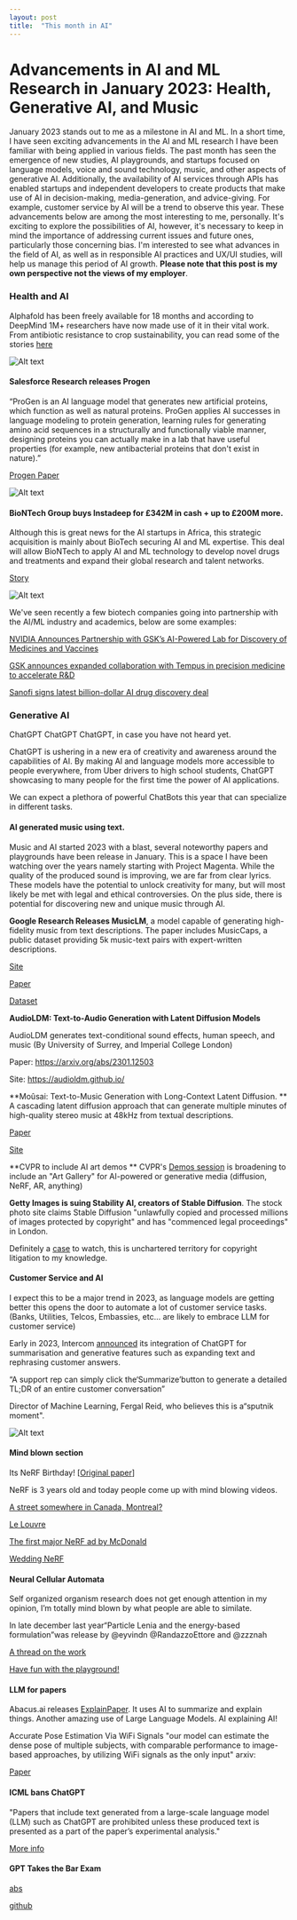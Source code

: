 ```yaml
---
layout: post
title:  "This month in AI"
---
```


# Advancements in AI and ML Research in January 2023: Health, Generative AI, and Music

January 2023 stands out to me as a milestone in AI and ML. In a short time, I have seen exciting advancements in the AI and ML research I have been familiar with being applied in various fields. The past month has seen the emergence of new studies, AI playgrounds, and startups focused on language models, voice and sound technology, music, and other aspects of generative AI. Additionally, the availability of AI services through APIs has enabled startups and independent developers to create products that make use of AI in decision-making, media-generation, and advice-giving. For example, customer service by AI will be a trend to observe this year. These advancements below are among the most interesting to me, personally. It's exciting to explore the possibilities of AI, however, it's necessary to keep in mind the importance of addressing current issues and future ones, particularly those concerning bias. I'm interested to see what advances in the field of AI, as well as in responsible AI practices and UX/UI studies, will help us manage this period of AI growth. **Please note that this post is my own perspective not the views of my employer**.

### Health and AI

Alphafold has been freely available for 18 months  and according to DeepMind 1M+ researchers have now made use of it in their vital work. From antibiotic resistance to crop sustainability, you can read some of the stories [here](https://unfolded.deepmind.com/#stories "here")

![Alt text](/assets/alphaf.png)

#### Salesforce Research releases Progen

“ProGen is an AI language model that generates new artificial proteins, which function as well as natural proteins. ProGen applies AI successes in language modeling to protein generation, learning rules for generating amino acid sequences in a structurally and functionally viable manner, designing proteins you can actually make in a lab that have useful properties (for example, new antibacterial proteins that don't exist in nature).”

[Progen Paper](https://www.salesforceairesearch.com/projects/ProGen "Progen Paper")

![Alt text](/assets/progen.png)

#### BioNTech Group buys Instadeep for £342M in cash + up to £200M more.

Although this is great news for the AI startups in Africa, this strategic acquisition is mainly about BioTech securing AI and ML expertise. This deal will allow BioNTech to apply AI and ML technology to develop novel drugs and treatments and expand their global research and talent networks.

[Story](https://t.co/OHFI70khhx "Story")

![Alt text](/assets/biontech.png)

We've seen recently a few biotech companies going into partnership with the AI/ML industry and academics, below are some examples:

[NVIDIA Announces Partnership with GSK’s AI-Powered Lab for Discovery of Medicines and Vaccines](https://nvidianews.nvidia.com/news/nvidia-announces-partnership-with-gsks-ai-powered-lab-for-discovery-of-medicines-and-vaccines "NVIDIA Announces Partnership with GSK’s AI-Powered Lab for Discovery of Medicines and Vaccines")


[GSK announces expanded collaboration with Tempus in precision medicine to accelerate R&D]( https://www.gsk.com/en-gb/media/press-releases/gsk-announces-expanded-collaboration-with-tempus-in-precision-medicine-to-accelerate-rd/ "GSK announces expanded collaboration with Tempus in precision medicine to accelerate R&D")


[Sanofi signs latest billion-dollar AI drug discovery deal](https://venturebeat.com/ai/sanofi-signs-latest-billion-dollar-ai-drug-discovery-deal-this-time-with-insilico/ "Sanofi signs latest billion-dollar AI drug discovery deal")

### Generative AI

ChatGPT ChatGPT ChatGPT, in case you have not heard yet.

ChatGPT is ushering in a new era of creativity and awareness around the capabilities of AI. By making AI and language models more accessible to people everywhere, from Uber drivers to high school students, ChatGPT showcasing to many people for the first time the power of AI applications.

We can expect a plethora of powerful ChatBots this year that can specialize in different tasks. 

#### AI generated music using text.

Music and AI started 2023 with a blast, several noteworthy papers and playgrounds have been release in January.  This is a space I have been watching over the years namely starting with Project Magenta. While the quality of the produced sound is improving, we are far from clear lyrics. These models have the potential to unlock creativity for many, but will most likely be met with legal and ethical controversies. On the plus side, there is potential for discovering new and unique music through AI.

**Google Research Releases MusicLM**, a model capable of generating high-fidelity music from text descriptions. The paper includes MusicCaps, a public dataset providing 5k music-text pairs with expert-written descriptions.

[Site](https://google-research.github.io/seanet/musiclm/examples/)

[Paper](https://arxiv.org/abs/2301.11325)

[Dataset](https://www.kaggle.com/datasets/googleai/musiccaps)

**AudioLDM: Text-to-Audio Generation with Latent Diffusion Models**

AudioLDM generates text-conditional sound effects, human speech, and music (By University of Surrey, and Imperial College London)

Paper: https://arxiv.org/abs/2301.12503

Site: https://audioldm.github.io/

**Moûsai: Text-to-Music Generation with Long-Context Latent Diffusion. 
**
A cascading latent diffusion approach that can generate multiple minutes of high-quality stereo music at 48kHz from textual descriptions.

[Paper](https://paperswithcode.com/paper/mousai-text-to-music-generation-with-long)

[Site](https://flavioschneider.notion.site/flavioschneider/Audio-Generation-with-Diffusion-c4f29f39048d4f03a23da13078a44cdb)


**CVPR to include AI art demos
**
CVPR's [Demos session](https://cvpr2023.thecvf.com/Conferences/2023/CallForDemos "Demos session") is broadening to include an "Art Gallery" for AI-powered or generative media (diffusion, NeRF, AR, anything)


**Getty Images is suing Stability AI, creators of Stable Diffusion**. The stock photo site claims Stable Diffusion "unlawfully copied and processed millions of images protected by copyright" and has "commenced legal proceedings" in London.

Definitely a [case](https://t.co/DXuns6maGs "case") to watch, this is unchartered territory for copyright litigation to my knowledge.



#### Customer Service and AI

I expect this to be a major trend in 2023, as language models are getting better this opens the door to automate a lot of customer service tasks. (Banks, Utilities, Telcos, Embassies, etc… are likely to embrace LLM for customer service)  

Early in 2023, Intercom [announced](https://www.intercom.com/blog/announcing-new-intercom-ai-features/ "announced") its integration of ChatGPT for summarisation and generative features such as expanding text and rephrasing customer answers. 

“A support rep can simply click the‘Summarize’button to generate a detailed TL;DR of an entire customer conversation”

Director of Machine Learning, Fergal Reid, who believes this is a“sputnik moment". 

![Alt text](/assets/intercom.png)

#### Mind blown section

Its NeRF Birthday! [[Original paper](https://arxiv.org/pdf/2003.08934.pdf "Original paper")]

NeRF is 3 years old and today people come up with mind blowing videos.

[A street somewhere in Canada, Montreal?](https://twitter.com/williamcusick/status/1619875846935945222
)

[Le Louvre](https://twitter.com/paultrillo/status/1616173674851336192
)

[The first major NeRF ad by McDonald](https://twitter.com/karenxcheng/status/1615404573367361542
)

[Wedding NeRF](https://twitter.com/laanlabs/status/1612523942757142528 
)

#### Neural Cellular Automata

Self organized organism research does not get enough attention in my opinion, I’m totally mind blown by what people are able to similate. 

In late december last year“Particle Lenia and the energy-based formulation”was release by @eyvindn @RandazzoEttore and @zzznah

[A thread on the work](https://twitter.com/zzznah/status/1606294595330940928
)

[Have fun with the playground!](https://google-research.github.io/self-organising-systems/particle-lenia/
)

#### LLM for papers

Abacus.ai releases [ExplainPaper](http://explainpaper.com). It uses AI to summarize and explain things. Another amazing use of Large Language Models. AI explaining AI!

Accurate Pose Estimation Via WiFi Signals "our model can estimate the dense pose of multiple subjects, with comparable performance to image-based approaches, by utilizing WiFi signals as the only input" arxiv: 

[Paper](https://arxiv.org/abs/2301.00250)

#### ICML bans ChatGPT

"Papers that include text generated from a large-scale language model (LLM) such as ChatGPT are prohibited unless these produced text is presented as a part of the paper’s experimental analysis."

[More info](https://icml.cc/Conferences/2023/CallForPapers…)

#### GPT Takes the Bar Exam

[abs](https://arxiv.org/abs/2212.14402)

[github](https://github.com/mjbommar/gpt-takes-the-bar-exam)

